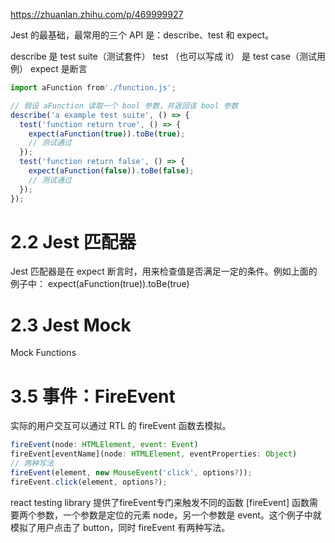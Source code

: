 https://zhuanlan.zhihu.com/p/469999927 

Jest 的最基础，最常用的三个 API 是：describe、test 和 expect。

describe 是 test suite（测试套件）
test （也可以写成 it） 是 test case（测试用例）
expect 是断言

```javascript
import aFunction from'./function.js';

// 假设 aFunction 读取一个 bool 参数，并返回该 bool 参数
describe('a example test suite', () => {
  test('function return true', () => {
    expect(aFunction(true)).toBe(true);
    // 测试通过
  });
  test('function return false', () => {
    expect(aFunction(false)).toBe(false);
    // 测试通过
  });
});
```
# 2.2 Jest 匹配器
Jest 匹配器是在 expect 断言时，用来检查值是否满足一定的条件。例如上面的例子中：
expect(aFunction(true)).toBe(true)

# 2.3 Jest Mock
Mock Functions


# 3.5 事件：FireEvent
实际的用户交互可以通过 RTL 的 fireEvent 函数去模拟。
```javascript
fireEvent(node: HTMLElement, event: Event)
fireEvent[eventName](node: HTMLElement, eventProperties: Object)
// 两种写法
fireEvent(element, new MouseEvent('click', options?));
fireEvent.click(element, options?);
```
react testing library 提供了fireEvent专门来触发不同的函数
[fireEvent] 函数需要两个参数，一个参数是定位的元素 node，另一个参数是 event。这个例子中就模拟了用户点击了 button，同时 fireEvent 有两种写法。




